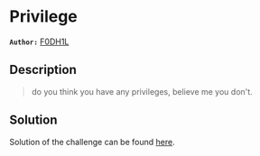 # Privilege

**`Author:`** [F0DH1L](https://github.com/fodhil-ben)

## Description

> do you think you have any privileges, believe me you don't. 


## Solution

Solution of the challenge can be found [here](solution/).

